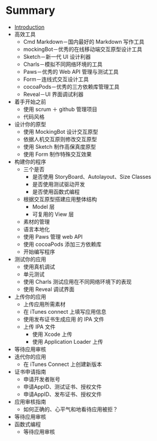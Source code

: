 # Summary

* [Introduction](README.md)
* 高效工具
   * Cmd Markdown－国内最好的 Markdown 写作工具
   * mockingBot－优秀的在线移动端交互原型设计工具
   * Sketch－新一代 UI 设计利器
   * Charls－模拟不同网络环境的工具
   * Paws－优秀的 Web API 管理与测试工具
   * Form－连线式交互设计工具
   * cocoaPods－优秀的三方依赖库管理工具
   * Reveal－UI 界面调试利器
* 着手开始之前
   * 使用 scrum ＋ github 管理项目
   * 代码风格
* 设计你的原型
   * 使用 MockingBot 设计交互原型
   * 依据人机交互原则修改交互原型
   * 使用 Sketch 制作高保真度原型
   * 使用 Form 制作特殊交互效果
* 构建你的程序
   * 三个是否
       * 是否使用 StoryBoard、Autolayout、Size Classes
       * 是否使用测试驱动开发
       * 是否使用函数式编程
   * 根据交互原型搭建应用整体结构
       * Model 层
       * 可复用的 View 层
   * 素材的管理
   * 语言本地化
   * 使用 Paws 管理 web API 
   * 使用 cocoaPods 添加三方依赖库
   * 开始编写程序
* 测试你的应用
   * 使用真机调试
   * 单元测试
   * 使用 Charls 测试应用在不同网络环境下的表现 
   * 使用 Reveal 调试界面
* 上传你的应用
   * 上传应用所需素材
   * 在 iTunes connect 上填写应用信息
   * 使用发布证书生成应用 的 IPA 文件
   * 上传 IPA 文件
       * 使用 Xcode 上传
       * 使用 Application Loader 上传
* 等待应用审核
* 迭代你的应用
   * 在 iTunes Connect 上创建新版本
* 证书申请指南
   * 申请开发者账号
   * 申请AppID、测试证书、授权文件
   * 申请AppID、发布证书、授权文件
* 应用审核指南
   * 如何正确的、心平气和地看待应用被拒？
* 等待应用审核
* 函数式编程
   * 等待应用审核

